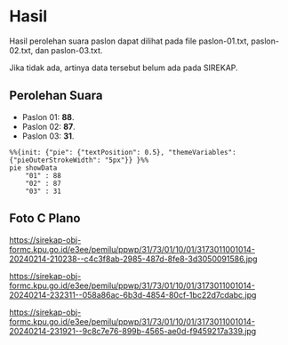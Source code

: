 # Hasil

Hasil perolehan suara paslon dapat dilihat pada file paslon-01.txt, paslon-02.txt, dan paslon-03.txt.

Jika tidak ada, artinya data tersebut belum ada pada SIREKAP.

## Perolehan Suara

 * Paslon 01: **88**.
 * Paslon 02: **87**.
 * Paslon 03: **31**.

```mermaid
%%{init: {"pie": {"textPosition": 0.5}, "themeVariables": {"pieOuterStrokeWidth": "5px"}} }%%
pie showData
    "01" : 88
    "02" : 87
    "03" : 31
```
## Foto C Plano

https://sirekap-obj-formc.kpu.go.id/e3ee/pemilu/ppwp/31/73/01/10/01/3173011001014-20240214-210238--c4c3f8ab-2985-487d-8fe8-3d3050091586.jpg

https://sirekap-obj-formc.kpu.go.id/e3ee/pemilu/ppwp/31/73/01/10/01/3173011001014-20240214-232311--058a86ac-6b3d-4854-80cf-1bc22d7cdabc.jpg

https://sirekap-obj-formc.kpu.go.id/e3ee/pemilu/ppwp/31/73/01/10/01/3173011001014-20240214-231921--9c8c7e76-899b-4565-ae0d-f9459217a339.jpg

